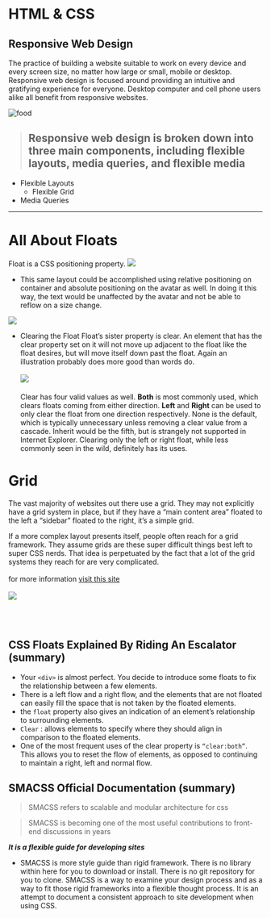 # HTML & CSS

## Responsive Web Design

The practice of building a website suitable to work on every device and every screen size, no matter how large or small, mobile or desktop. Responsive web design is focused around providing an intuitive and gratifying experience for everyone. Desktop computer and cell phone users alike all benefit from responsive websites.

![food](https://learn.shayhowe.com/assets/images/courses/advanced-html-css/responsive-web-design/food-sense.png)

> ## Responsive web design is broken down into three main components, including flexible layouts, media queries, and flexible media

- Flexible Layouts
  - Flexible Grid
- Media Queries

---

# All About Floats

Float is a CSS positioning property.
![](https://css-tricks.com/wp-content/uploads/2021/03/web-layout.png)

- This same layout could be accomplished using relative positioning on container and absolute positioning on the avatar as well. In doing it this way, the text would be unaffected by the avatar and not be able to reflow on a size change.

![](https://css-tricks.com/wp-content/uploads/2021/03/reflow-example-1.png)

- Clearing the Float
  Float’s sister property is clear. An element that has the clear property set on it will not move up adjacent to the float like the float desires, but will move itself down past the float. Again an illustration probably does more good than words do.
  <br><br>
  ![](https://css-tricks.com/wp-content/uploads/2021/03/unclearedfooter.png)
  <br><br>
  Clear has four valid values as well. **Both** is most commonly used, which clears floats coming from either direction. **Left** and **Right** can be used to only clear the float from one direction respectively. None is the default, which is typically unnecessary unless removing a clear value from a cascade. Inherit would be the fifth, but is strangely not supported in Internet Explorer. Clearing only the left or right float, while less commonly seen in the wild, definitely has its uses.

# Grid

The vast majority of websites out there use a grid. They may not explicitly have a grid system in place, but if they have a “main content area” floated to the left a “sidebar” floated to the right, it’s a simple grid.

If a more complex layout presents itself, people often reach for a grid framework. They assume grids are these super difficult things best left to super CSS nerds. That idea is perpetuated by the fact that a lot of the grid systems they reach for are very complicated.
<br><br>
for more information [visit this site](https://css-tricks.com/snippets/css/complete-guide-grid/)
<br><br>
![](https://codingthesmartway.com/wp-content/uploads/2017/12/01_CSS_Grid_Overview.png)

<br><br>

## CSS Floats Explained By Riding An Escalator (summary)

- Your `<div>` is almost perfect. You decide to introduce some floats to fix the relationship between a few elements.
- There is a left flow and a right flow, and the elements that are not floated can easily fill the space that is not taken by the floated elements.
- the `float` property also gives an indication of an element’s relationship to surrounding elements.
- `Clear` : allows elements to specify where they should align in comparison to the floated elements.
- One of the most frequent uses of the clear property is `“clear:both”`. This allows you to reset the flow of elements, as opposed to continuing to maintain a right, left and normal flow.

## SMACSS Official Documentation (summary)

> SMACSS refers to scalable and modular architecture for css

> SMACSS is becoming one of the most useful contributions to front-end discussions in years

**_It is a flexible guide for developing sites_**

- SMACSS is more style guide than rigid framework. There is no library within here for you to download or install. There is no git repository for you to clone. SMACSS is a way to examine your design process and as a way to fit those rigid frameworks into a flexible thought process. It is an attempt to document a consistent approach to site development when using CSS.

